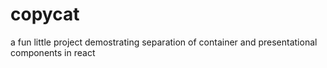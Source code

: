 # copycat
a fun little project demostrating separation of container and presentational components in react

